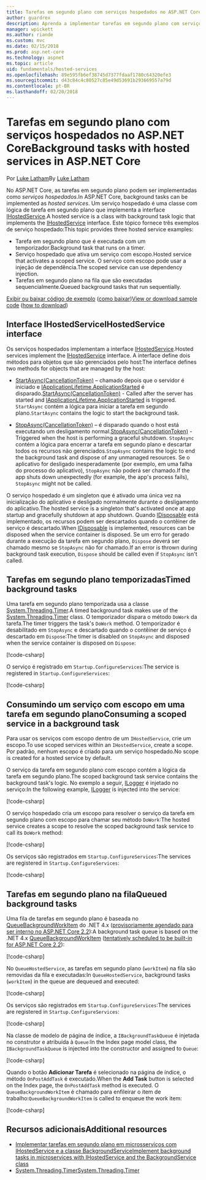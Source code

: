 ```yaml
---
title: Tarefas em segundo plano com serviços hospedados no ASP.NET Core
author: guardrex
description: Aprenda a implementar tarefas em segundo plano com serviços hospedados no ASP.NET Core.
manager: wpickett
ms.author: riande
ms.custom: mvc
ms.date: 02/15/2018
ms.prod: asp.net-core
ms.technology: aspnet
ms.topic: article
uid: fundamentals/hosted-services
ms.openlocfilehash: 89e595fb6ef38745d7377fdaaf1780c64320efe3
ms.sourcegitcommit: d43c84c4c80527c85e49d53691b293669557a79d
ms.contentlocale: pt-BR
ms.lasthandoff: 02/20/2018
---
```

# <a name="background-tasks-with-hosted-services-in-aspnet-core"></a><span data-ttu-id="04191-103">Tarefas em segundo plano com serviços hospedados no ASP.NET Core</span><span class="sxs-lookup"><span data-stu-id="04191-103">Background tasks with hosted services in ASP.NET Core</span></span>

<span data-ttu-id="04191-104">Por [Luke Latham](https://github.com/guardrex)</span><span class="sxs-lookup"><span data-stu-id="04191-104">By [Luke Latham](https://github.com/guardrex)</span></span>

<span data-ttu-id="04191-105">No ASP.NET Core, as tarefas em segundo plano podem ser implementadas como *serviços hospedados*.</span><span class="sxs-lookup"><span data-stu-id="04191-105">In ASP.NET Core, background tasks can be implemented as *hosted services*.</span></span> <span data-ttu-id="04191-106">Um serviço hospedado é uma classe com lógica de tarefa em segundo plano que implementa a interface [IHostedService](/dotnet/api/microsoft.extensions.hosting.ihostedservice).</span><span class="sxs-lookup"><span data-stu-id="04191-106">A hosted service is a class with background task logic that implements the [IHostedService](/dotnet/api/microsoft.extensions.hosting.ihostedservice) interface.</span></span> <span data-ttu-id="04191-107">Este tópico fornece três exemplos de serviço hospedado:</span><span class="sxs-lookup"><span data-stu-id="04191-107">This topic provides three hosted service examples:</span></span>

* <span data-ttu-id="04191-108">Tarefa em segundo plano que é executada com um temporizador.</span><span class="sxs-lookup"><span data-stu-id="04191-108">Background task that runs on a timer.</span></span>
* <span data-ttu-id="04191-109">Serviço hospedado que ativa um serviço com escopo.</span><span class="sxs-lookup"><span data-stu-id="04191-109">Hosted service that activates a scoped service.</span></span> <span data-ttu-id="04191-110">O serviço com escopo pode usar a injeção de dependência.</span><span class="sxs-lookup"><span data-stu-id="04191-110">The scoped service can use dependency injection.</span></span>
* <span data-ttu-id="04191-111">Tarefas em segundo plano na fila que são executadas sequencialmente.</span><span class="sxs-lookup"><span data-stu-id="04191-111">Queued background tasks that run sequentially.</span></span>

<span data-ttu-id="04191-112">[Exibir ou baixar código de exemplo](https://github.com/aspnet/Docs/tree/master/aspnetcore/fundamentals/hosted-services/samples/2.x) ([como baixar](xref:tutorials/index#how-to-download-a-sample))</span><span class="sxs-lookup"><span data-stu-id="04191-112">[View or download sample code](https://github.com/aspnet/Docs/tree/master/aspnetcore/fundamentals/hosted-services/samples/2.x) ([how to download](xref:tutorials/index#how-to-download-a-sample))</span></span>

## <a name="ihostedservice-interface"></a><span data-ttu-id="04191-113">Interface IHostedService</span><span class="sxs-lookup"><span data-stu-id="04191-113">IHostedService interface</span></span>

<span data-ttu-id="04191-114">Os serviços hospedados implementam a interface [IHostedService](/dotnet/api/microsoft.extensions.hosting.ihostedservice).</span><span class="sxs-lookup"><span data-stu-id="04191-114">Hosted services implement the [IHostedService](/dotnet/api/microsoft.extensions.hosting.ihostedservice) interface.</span></span> <span data-ttu-id="04191-115">A interface define dois métodos para objetos que são gerenciados pelo host:</span><span class="sxs-lookup"><span data-stu-id="04191-115">The interface defines two methods for objects that are managed by the host:</span></span>

* <span data-ttu-id="04191-116">[StartAsync(CancellationToken)](/dotnet/api/microsoft.extensions.hosting.ihostedservice.startasync) – chamado depois que o servidor é iniciado e [IApplicationLifetime.ApplicationStarted](/dotnet/api/microsoft.aspnetcore.hosting.iapplicationlifetime.applicationstarted) é disparado.</span><span class="sxs-lookup"><span data-stu-id="04191-116">[StartAsync(CancellationToken)](/dotnet/api/microsoft.extensions.hosting.ihostedservice.startasync) - Called after the server has started and [IApplicationLifetime.ApplicationStarted](/dotnet/api/microsoft.aspnetcore.hosting.iapplicationlifetime.applicationstarted) is triggered.</span></span> <span data-ttu-id="04191-117">`StartAsync` contém a lógica para iniciar a tarefa em segundo plano.</span><span class="sxs-lookup"><span data-stu-id="04191-117">`StartAsync` contains the logic to start the background task.</span></span>

* <span data-ttu-id="04191-118">[StopAsync(CancellationToken)](/dotnet/api/microsoft.extensions.hosting.ihostedservice.stopasync) – é disparado quando o host está executando um desligamento normal.</span><span class="sxs-lookup"><span data-stu-id="04191-118">[StopAsync(CancellationToken)](/dotnet/api/microsoft.extensions.hosting.ihostedservice.stopasync) - Triggered when the host is performing a graceful shutdown.</span></span> <span data-ttu-id="04191-119">`StopAsync` contém a lógica para encerrar a tarefa em segundo plano e descartar todos os recursos não gerenciados.</span><span class="sxs-lookup"><span data-stu-id="04191-119">`StopAsync` contains the logic to end the background task and dispose of any unmanaged resources.</span></span> <span data-ttu-id="04191-120">Se o aplicativo for desligado inesperadamente (por exemplo, em uma falha do processo do aplicativo), `StopAsync` não poderá ser chamado.</span><span class="sxs-lookup"><span data-stu-id="04191-120">If the app shuts down unexpectedly (for example, the app's process fails), `StopAsync` might not be called.</span></span>

<span data-ttu-id="04191-121">O serviço hospedado é um singleton que é ativado uma única vez na inicialização do aplicativo e desligado normalmente durante o desligamento do aplicativo.</span><span class="sxs-lookup"><span data-stu-id="04191-121">The hosted service is a singleton that's activated once at app startup and gracefully shutdown at app shutdown.</span></span> <span data-ttu-id="04191-122">Quando [IDisposable](/dotnet/api/system.idisposable) está implementado, os recursos podem ser descartados quando o contêiner de serviço é descartado.</span><span class="sxs-lookup"><span data-stu-id="04191-122">When [IDisposable](/dotnet/api/system.idisposable) is implemented, resources can be disposed when the service container is disposed.</span></span> <span data-ttu-id="04191-123">Se um erro for gerado durante a execução da tarefa em segundo plano, `Dispose` deverá ser chamado mesmo se `StopAsync` não for chamado.</span><span class="sxs-lookup"><span data-stu-id="04191-123">If an error is thrown during background task execution, `Dispose` should be called even if `StopAsync` isn't called.</span></span>

## <a name="timed-background-tasks"></a><span data-ttu-id="04191-124">Tarefas em segundo plano temporizadas</span><span class="sxs-lookup"><span data-stu-id="04191-124">Timed background tasks</span></span>

<span data-ttu-id="04191-125">Uma tarefa em segundo plano temporizada usa a classe [System.Threading.Timer](/dotnet/api/system.threading.timer).</span><span class="sxs-lookup"><span data-stu-id="04191-125">A timed background task makes use of the [System.Threading.Timer](/dotnet/api/system.threading.timer) class.</span></span> <span data-ttu-id="04191-126">O temporizador dispara o método `DoWork` da tarefa.</span><span class="sxs-lookup"><span data-stu-id="04191-126">The timer triggers the task's `DoWork` method.</span></span> <span data-ttu-id="04191-127">O temporizador é desabilitado em `StopAsync` e descartado quando o contêiner de serviço é descartado em `Dispose`:</span><span class="sxs-lookup"><span data-stu-id="04191-127">The timer is disabled on `StopAsync` and disposed when the service container is disposed on `Dispose`:</span></span>

[!code-csharp[](hosted-services/samples/2.x/Services/TimedHostedService.cs?name=snippet1&highlight=15-16,30,37)]

<span data-ttu-id="04191-128">O serviço é registrado em `Startup.ConfigureServices`:</span><span class="sxs-lookup"><span data-stu-id="04191-128">The service is registered in `Startup.ConfigureServices`:</span></span>

[!code-csharp[](hosted-services/samples/2.x/Startup.cs?name=snippet1)]

## <a name="consuming-a-scoped-service-in-a-background-task"></a><span data-ttu-id="04191-129">Consumindo um serviço com escopo em uma tarefa em segundo plano</span><span class="sxs-lookup"><span data-stu-id="04191-129">Consuming a scoped service in a background task</span></span>

<span data-ttu-id="04191-130">Para usar os serviços com escopo dentro de um `IHostedService`, crie um escopo.</span><span class="sxs-lookup"><span data-stu-id="04191-130">To use scoped services within an `IHostedService`, create a scope.</span></span> <span data-ttu-id="04191-131">Por padrão, nenhum escopo é criado para um serviço hospedado.</span><span class="sxs-lookup"><span data-stu-id="04191-131">No scope is created for a hosted service by default.</span></span>

<span data-ttu-id="04191-132">O serviço da tarefa em segundo plano com escopo contém a lógica da tarefa em segundo plano.</span><span class="sxs-lookup"><span data-stu-id="04191-132">The scoped background task service contains the background task's logic.</span></span> <span data-ttu-id="04191-133">No exemplo a seguir, [ILogger](/dotnet/api/microsoft.extensions.logging.ilogger) é injetado no serviço:</span><span class="sxs-lookup"><span data-stu-id="04191-133">In the following example, [ILogger](/dotnet/api/microsoft.extensions.logging.ilogger) is injected into the service:</span></span>

[!code-csharp[](hosted-services/samples/2.x/Services/ScopedProcessingService.cs?name=snippet1)]

<span data-ttu-id="04191-134">O serviço hospedado cria um escopo para resolver o serviço da tarefa em segundo plano com escopo para chamar seu método `DoWork`:</span><span class="sxs-lookup"><span data-stu-id="04191-134">The hosted service creates a scope to resolve the scoped background task service to call its `DoWork` method:</span></span>

[!code-csharp[](hosted-services/samples/2.x/Services/ConsumeScopedServiceHostedService.cs?name=snippet1&highlight=29-36)]

<span data-ttu-id="04191-135">Os serviços são registrados em `Startup.ConfigureServices`:</span><span class="sxs-lookup"><span data-stu-id="04191-135">The services are registered in `Startup.ConfigureServices`:</span></span>

[!code-csharp[](hosted-services/samples/2.x/Startup.cs?name=snippet2)]

## <a name="queued-background-tasks"></a><span data-ttu-id="04191-136">Tarefas em segundo plano na fila</span><span class="sxs-lookup"><span data-stu-id="04191-136">Queued background tasks</span></span>

<span data-ttu-id="04191-137">Uma fila de tarefas em segundo plano é baseada no [QueueBackgroundWorkItem](/dotnet/api/system.web.hosting.hostingenvironment.queuebackgroundworkitem) do .NET 4.x ([provisoriamente agendado para ser interno no ASP.NET Core 2.2](https://github.com/aspnet/Hosting/issues/1280)):</span><span class="sxs-lookup"><span data-stu-id="04191-137">A background task queue is based on the .NET 4.x [QueueBackgroundWorkItem](/dotnet/api/system.web.hosting.hostingenvironment.queuebackgroundworkitem) ([tentatively scheduled to be built-in for ASP.NET Core 2.2](https://github.com/aspnet/Hosting/issues/1280)):</span></span>

[!code-csharp[](hosted-services/samples/2.x/Services/BackgroundTaskQueue.cs?name=snippet1)]

<span data-ttu-id="04191-138">No `QueueHostedService`, as tarefas em segundo plano (`workItem`) na fila são removidas da fila e executadas:</span><span class="sxs-lookup"><span data-stu-id="04191-138">In `QueueHostedService`, background tasks (`workItem`) in the queue are dequeued and executed:</span></span>

[!code-csharp[](hosted-services/samples/2.x/Services/QueuedHostedService.cs?name=snippet1&highlight=30-31,35)]

<span data-ttu-id="04191-139">Os serviços são registrados em `Startup.ConfigureServices`:</span><span class="sxs-lookup"><span data-stu-id="04191-139">The services are registered in `Startup.ConfigureServices`:</span></span>

[!code-csharp[](hosted-services/samples/2.x/Startup.cs?name=snippet3)]

<span data-ttu-id="04191-140">Na classe de modelo de página de índice, a `IBackgroundTaskQueue` é injetada no construtor e atribuída à `Queue`:</span><span class="sxs-lookup"><span data-stu-id="04191-140">In the Index page model class, the `IBackgroundTaskQueue` is injected into the constructor and assigned to `Queue`:</span></span>

[!code-csharp[](hosted-services/samples/2.x/Pages/Index.cshtml.cs?name=snippet1)]

<span data-ttu-id="04191-141">Quando o botão **Adicionar Tarefa** é selecionado na página de índice, o método `OnPostAddTask` é executado.</span><span class="sxs-lookup"><span data-stu-id="04191-141">When the **Add Task** button is selected on the Index page, the `OnPostAddTask` method is executed.</span></span> <span data-ttu-id="04191-142">O `QueueBackgroundWorkItem` é chamado para enfileirar o item de trabalho:</span><span class="sxs-lookup"><span data-stu-id="04191-142">`QueueBackgroundWorkItem` is called to enqueue the work item:</span></span>

[!code-csharp[](hosted-services/samples/2.x/Pages/Index.cshtml.cs?name=snippet2)]

## <a name="additional-resources"></a><span data-ttu-id="04191-143">Recursos adicionais</span><span class="sxs-lookup"><span data-stu-id="04191-143">Additional resources</span></span>

* [<span data-ttu-id="04191-144">Implementar tarefas em segundo plano em microsserviços com IHostedService e a classe BackgroundService</span><span class="sxs-lookup"><span data-stu-id="04191-144">Implement background tasks in microservices with IHostedService and the BackgroundService class</span></span>](/dotnet/standard/microservices-architecture/multi-container-microservice-net-applications/background-tasks-with-ihostedservice)
* [<span data-ttu-id="04191-145">System.Threading.Timer</span><span class="sxs-lookup"><span data-stu-id="04191-145">System.Threading.Timer</span></span>](/dotnet/api/system.threading.timer)
